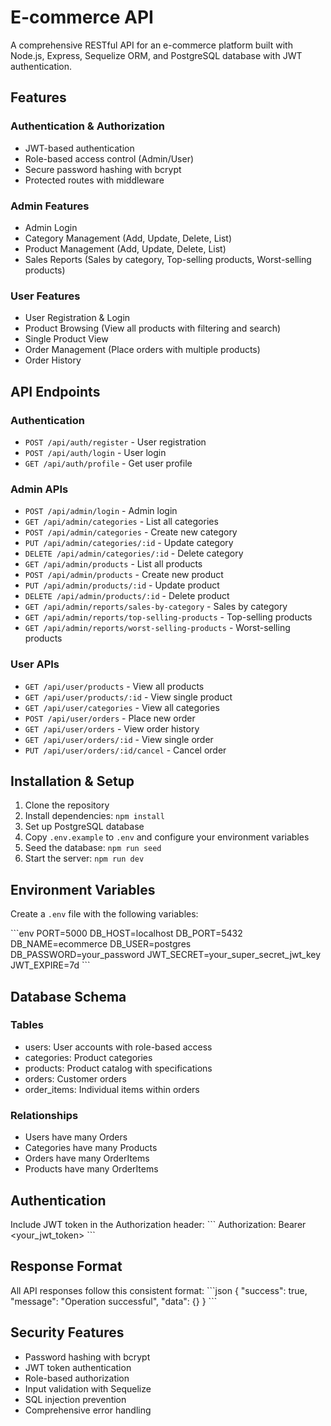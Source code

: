# E-commerce API

A comprehensive RESTful API for an e-commerce platform built with Node.js, Express, Sequelize ORM, and PostgreSQL database with JWT authentication.

## Features

### Authentication & Authorization
- JWT-based authentication
- Role-based access control (Admin/User)
- Secure password hashing with bcrypt
- Protected routes with middleware

### Admin Features
- Admin Login
- Category Management (Add, Update, Delete, List)
- Product Management (Add, Update, Delete, List)
- Sales Reports (Sales by category, Top-selling products, Worst-selling products)

### User Features
- User Registration & Login
- Product Browsing (View all products with filtering and search)
- Single Product View
- Order Management (Place orders with multiple products)
- Order History

## API Endpoints

### Authentication
- `POST /api/auth/register` - User registration
- `POST /api/auth/login` - User login
- `GET /api/auth/profile` - Get user profile

### Admin APIs
- `POST /api/admin/login` - Admin login
- `GET /api/admin/categories` - List all categories
- `POST /api/admin/categories` - Create new category
- `PUT /api/admin/categories/:id` - Update category
- `DELETE /api/admin/categories/:id` - Delete category
- `GET /api/admin/products` - List all products
- `POST /api/admin/products` - Create new product
- `PUT /api/admin/products/:id` - Update product
- `DELETE /api/admin/products/:id` - Delete product
- `GET /api/admin/reports/sales-by-category` - Sales by category
- `GET /api/admin/reports/top-selling-products` - Top-selling products
- `GET /api/admin/reports/worst-selling-products` - Worst-selling products

### User APIs
- `GET /api/user/products` - View all products
- `GET /api/user/products/:id` - View single product
- `GET /api/user/categories` - View all categories
- `POST /api/user/orders` - Place new order
- `GET /api/user/orders` - View order history
- `GET /api/user/orders/:id` - View single order
- `PUT /api/user/orders/:id/cancel` - Cancel order

## Installation & Setup

1. Clone the repository
2. Install dependencies: `npm install`
3. Set up PostgreSQL database
4. Copy `.env.example` to `.env` and configure your environment variables
5. Seed the database: `npm run seed`
6. Start the server: `npm run dev`

## Environment Variables

Create a `.env` file with the following variables:

\`\`\`env
PORT=5000
DB_HOST=localhost
DB_PORT=5432
DB_NAME=ecommerce
DB_USER=postgres
DB_PASSWORD=your_password
JWT_SECRET=your_super_secret_jwt_key
JWT_EXPIRE=7d
\`\`\`

## Database Schema

### Tables
- users: User accounts with role-based access
- categories: Product categories
- products: Product catalog with specifications
- orders: Customer orders
- order_items: Individual items within orders

### Relationships
- Users have many Orders
- Categories have many Products
- Orders have many OrderItems
- Products have many OrderItems

## Authentication

Include JWT token in the Authorization header:
\`\`\`
Authorization: Bearer <your_jwt_token>
\`\`\`

## Response Format

All API responses follow this consistent format:
\`\`\`json
{
  "success": true,
  "message": "Operation successful",
  "data": {}
}
\`\`\`

## Security Features

- Password hashing with bcrypt
- JWT token authentication
- Role-based authorization
- Input validation with Sequelize
- SQL injection prevention
- Comprehensive error handling
